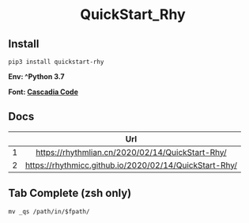 <h1 style="text-align: center"> QuickStart_Rhy </h1>

## Install

```shell
pip3 install quickstart-rhy
```

**Env: ^Python 3.7**

**Font: [Cascadia Code](https://github.com/microsoft/cascadia-code/releases/download/v2111.01/CascadiaCode-2111.01.zip)**

## Docs

|     |                          Url                           |
| :-: | :----------------------------------------------------: |
|  1  |    https://rhythmlian.cn/2020/02/14/QuickStart-Rhy/    |
|  2  | https://rhythmicc.github.io/2020/02/14/QuickStart-Rhy/ |

## Tab Complete (zsh only)

```shell
mv _qs /path/in/$fpath/
```
